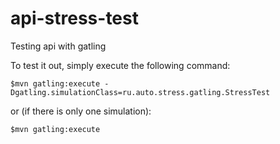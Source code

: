 api-stress-test
=========================

Testing api with gatling 

To test it out, simply execute the following command:

    $mvn gatling:execute -Dgatling.simulationClass=ru.auto.stress.gatling.StressTest

or (if there is only one simulation):

    $mvn gatling:execute